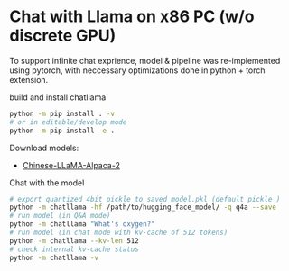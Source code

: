 # Chat with Llama on x86 PC (w/o discrete GPU)

To support infinite chat exprience, model & pipeline was re-implemented using pytorch, with neccessary optimizations done in python + torch extension.

build and install chatllama

```bash
python -m pip install . -v
# or in editable/develop mode
python -m pip install -e .
```

Download models:

 - [Chinese-LLaMA-Alpaca-2](https://github.com/ymcui/Chinese-LLaMA-Alpaca-2#%E5%AE%8C%E6%95%B4%E6%A8%A1%E5%9E%8B%E4%B8%8B%E8%BD%BD)


Chat with the model
```bash
# export quantized 4bit pickle to saved_model.pkl (default pickle )
python -m chatllama -hf /path/to/hugging_face_model/ -q q4a --save
# run model (in Q&A mode)
python -m chatllama "What's oxygen?"
# run model (in chat mode with kv-cache of 512 tokens)
python -m chatllama --kv-len 512
# check internal kv-cache status
python -m chatllama -v
```
